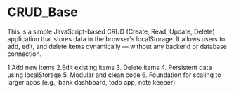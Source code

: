 # CRUD_Base
This is a simple JavaScript-based CRUD (Create, Read, Update, Delete) application that stores data in the browser's localStorage. It allows users to add, edit, and delete items dynamically — without any backend or database connection.

1.Add new items
2.Edit existing items
3. Delete items
4. Persistent data using localStorage
5. Modular and clean code
6. Foundation for scaling to larger apps (e.g., bank dashboard, todo app, note keeper)
